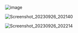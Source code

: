 ![image](https://github.com/Skaditya007/Flutter_RESTAPI_Firebase/assets/95046114/c4ad51f8-0247-4cff-b806-0308862937d2)

![Screenshot_20230926_202140](https://github.com/Skaditya007/Flutter_RESTAPI_Firebase/assets/95046114/34590775-eca2-49ba-bbdd-8bef92938387)

![Screenshot_20230926_202214](https://github.com/Skaditya007/Flutter_RESTAPI_Firebase/assets/95046114/fe88aaf2-731d-4171-b72d-3b0420d96548)
